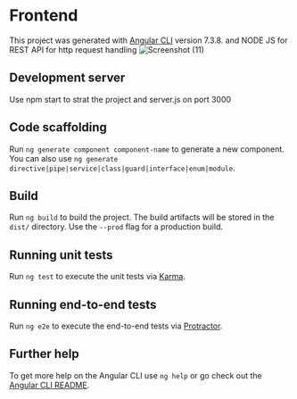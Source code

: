 # Frontend

This project was generated with [Angular CLI](https://github.com/angular/angular-cli) version 7.3.8. and NODE JS for REST API for http request handling
![Screenshot (11)](https://user-images.githubusercontent.com/46552800/59999458-76d00980-967b-11e9-9329-062e5114e1e4.png)







## Development server

Use npm start to strat the project and server.js on port 3000

## Code scaffolding

Run `ng generate component component-name` to generate a new component. You can also use `ng generate directive|pipe|service|class|guard|interface|enum|module`.

## Build

Run `ng build` to build the project. The build artifacts will be stored in the `dist/` directory. Use the `--prod` flag for a production build.

## Running unit tests

Run `ng test` to execute the unit tests via [Karma](https://karma-runner.github.io).

## Running end-to-end tests

Run `ng e2e` to execute the end-to-end tests via [Protractor](http://www.protractortest.org/).

## Further help

To get more help on the Angular CLI use `ng help` or go check out the [Angular CLI README](https://github.com/angular/angular-cli/blob/master/README.md).

